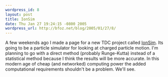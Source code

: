 ```yaml
---
wordpress_id: 8
layout: post
title: IonSim
date: Thu Jan 27 19:24:15 -0800 2005
wordpress_url: http://bfoz.net/blog/2005/01/27/8/
---
```

A few weekends ago I made a page for a new TDC project called [IonSim](http://terrandev.com/projects/ionsim/). Its going to be a particle simulator for looking at charged particle motion. I'm planning to go with a direct method (probably Runge-Kutta) instead of a statistical method because I think the results will be more accurate. In this modern age of cheap (and networked) computing power the added computational requirements shouldn't be a problem. We'll see.
